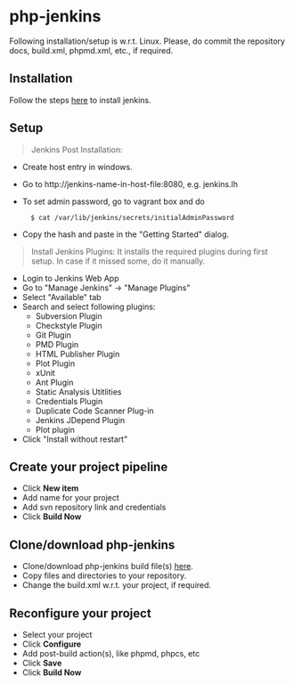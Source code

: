 # php-jenkins

Following installation/setup is w.r.t. Linux.
Please, do commit the repository docs, build.xml, phpmd.xml, etc., if required.

## Installation
Follow the steps [here](https://jenkins.io/doc/book/installing/#linux) to install jenkins.

## Setup

> Jenkins Post Installation:

* Create host entry in windows.
* Go to http://jenkins-name-in-host-file:8080, e.g. jenkins.lh
* To set admin password, go to vagrant box and do

        $ cat /var/lib/jenkins/secrets/initialAdminPassword
* Copy the hash and paste in the "Getting Started" dialog.

> Install Jenkins Plugins:
It installs the required plugins during first setup.
In case if it missed some, do it manually.
* Login to Jenkins Web App
* Go to "Manage Jenkins" -> "Manage Plugins"
* Select "Available" tab
* Search and select following plugins:
    * Subversion Plugin
    * Checkstyle Plugin
    * Git Plugin
    * PMD Plugin
    * HTML Publisher Plugin
    * Plot Plugin
    * xUnit
    * Ant Plugin  
    * Static Analysis Utitlities  
    * Credentials Plugin  
    * Duplicate Code Scanner Plug-in  
    * Jenkins JDepend Plugin  
    * Plot plugin  
* Click "Install without restart"

## Create your project  pipeline
* Click **New item**
* Add name for your project
* Add svn repository link and credentials
* Click **Build Now**

## Clone/download php-jenkins
* Clone/download php-jenkins build file(s) [here]().
* Copy files and directories to your repository.
* Change the build.xml w.r.t. your project, if required.
 
## Reconfigure your project 
* Select your project
* Click **Configure**
* Add post-build action(s), like phpmd, phpcs, etc
* Click **Save**
* Click **Build Now**



